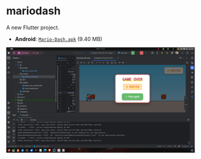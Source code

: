 # mariodash

A new Flutter project.

- **Android**: [`Mario-Dash.apk`](https://github.com/yadnyeshkolte/mariodash/releases/download/v1.0.0/Mario-Dash.apk) (9.40 MB)

![Screenshot](assets/Screenshot.png)
